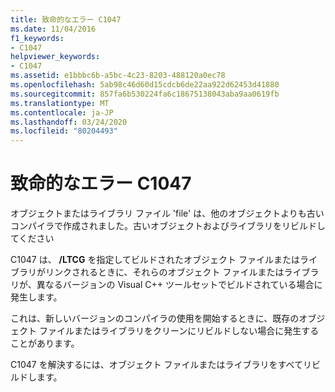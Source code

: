 ```yaml
---
title: 致命的なエラー C1047
ms.date: 11/04/2016
f1_keywords:
- C1047
helpviewer_keywords:
- C1047
ms.assetid: e1bbbc6b-a5bc-4c23-8203-488120a0ec78
ms.openlocfilehash: 5ab98c46d60d15cdcb6de22aa922d62453d41880
ms.sourcegitcommit: 857fa6b530224fa6c18675138043aba9aa0619fb
ms.translationtype: MT
ms.contentlocale: ja-JP
ms.lasthandoff: 03/24/2020
ms.locfileid: "80204493"
---
```

# <a name="fatal-error-c1047"></a>致命的なエラー C1047

オブジェクトまたはライブラリ ファイル 'file' は、他のオブジェクトよりも古いコンパイラで作成されました。古いオブジェクトおよびライブラリをリビルドしてください

C1047 は、 **/LTCG** を指定してビルドされたオブジェクト ファイルまたはライブラリがリンクされるときに、それらのオブジェクト ファイルまたはライブラリが、異なるバージョンの Visual C++ ツールセットでビルドされている場合に発生します。

これは、新しいバージョンのコンパイラの使用を開始するときに、既存のオブジェクト ファイルまたはライブラリをクリーンにリビルドしない場合に発生することがあります。

C1047 を解決するには、オブジェクト ファイルまたはライブラリをすべてリビルドします。
